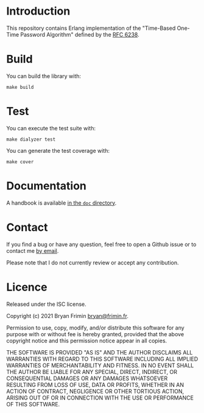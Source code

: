 # Introduction
This repository contains Erlang implementation of the "Time-Based
One-Time Password Algorithm" defined by the [RFC
6238](https://tools.ietf.org/html/rfc6238).

# Build
You can build the library with:

    make build

# Test
You can execute the test suite with:

    make dialyzer test

You can generate the test coverage with:

    make cover

# Documentation
A handbook is available [in the `doc` directory](doc/handbook.md).

# Contact
If you find a bug or have any question, feel free to open a Github issue
or to contact me [by email](mailto:bryan@frimin.fr).

Please note that I do not currently review or accept any contribution.

# Licence
Released under the ISC license.

Copyright (c) 2021 Bryan Frimin <bryan@frimin.fr>.

Permission to use, copy, modify, and/or distribute this software for any
purpose with or without fee is hereby granted, provided that the above
copyright notice and this permission notice appear in all copies.

THE SOFTWARE IS PROVIDED "AS IS" AND THE AUTHOR DISCLAIMS ALL WARRANTIES
WITH REGARD TO THIS SOFTWARE INCLUDING ALL IMPLIED WARRANTIES OF
MERCHANTABILITY AND FITNESS. IN NO EVENT SHALL THE AUTHOR BE LIABLE FOR
ANY SPECIAL, DIRECT, INDIRECT, OR CONSEQUENTIAL DAMAGES OR ANY DAMAGES
WHATSOEVER RESULTING FROM LOSS OF USE, DATA OR PROFITS, WHETHER IN AN
ACTION OF CONTRACT, NEGLIGENCE OR OTHER TORTIOUS ACTION, ARISING OUT OF
OR IN CONNECTION WITH THE USE OR PERFORMANCE OF THIS SOFTWARE.
